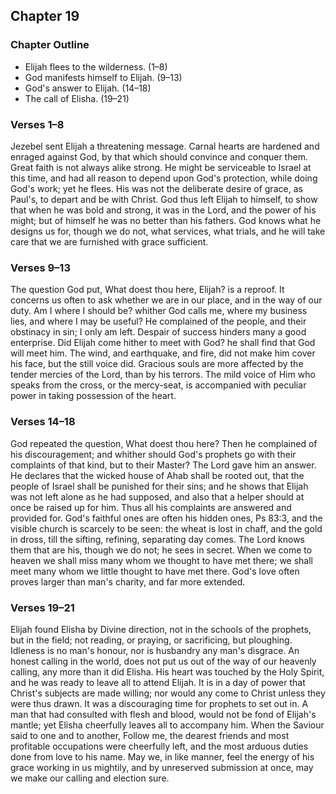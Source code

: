 ## Chapter 19

### Chapter Outline

- Elijah flees to the wilderness. (1–8)
- God manifests himself to Elijah. (9–13)
- God's answer to Elijah. (14–18)
- The call of Elisha. (19–21)

### Verses 1–8

Jezebel sent Elijah a threatening message. Carnal hearts are hardened and enraged against God, by that which should convince and conquer them. Great faith is not always alike strong. He might be serviceable to Israel at this time, and had all reason to depend upon God's protection, while doing God's work; yet he flees. His was not the deliberate desire of grace, as Paul's, to depart and be with Christ. God thus left Elijah to himself, to show that when he was bold and strong, it was in the Lord, and the power of his might; but of himself he was no better than his fathers. God knows what he designs us for, though we do not, what services, what trials, and he will take care that we are furnished with grace sufficient.

### Verses 9–13

The question God put, What doest thou here, Elijah? is a reproof. It concerns us often to ask whether we are in our place, and in the way of our duty. Am I where I should be? whither God calls me, where my business lies, and where I may be useful? He complained of the people, and their obstinacy in sin; I only am left. Despair of success hinders many a good enterprise. Did Elijah come hither to meet with God? he shall find that God will meet him. The wind, and earthquake, and fire, did not make him cover his face, but the still voice did. Gracious souls are more affected by the tender mercies of the Lord, than by his terrors. The mild voice of Him who speaks from the cross, or the mercy-seat, is accompanied with peculiar power in taking possession of the heart.

### Verses 14–18

God repeated the question, What doest thou here? Then he complained of his discouragement; and whither should God's prophets go with their complaints of that kind, but to their Master? The Lord gave him an answer. He declares that the wicked house of Ahab shall be rooted out, that the people of Israel shall be punished for their sins; and he shows that Elijah was not left alone as he had supposed, and also that a helper should at once be raised up for him. Thus all his complaints are answered and provided for. God's faithful ones are often his hidden ones, Ps 83:3, and the visible church is scarcely to be seen: the wheat is lost in chaff, and the gold in dross, till the sifting, refining, separating day comes. The Lord knows them that are his, though we do not; he sees in secret. When we come to heaven we shall miss many whom we thought to have met there; we shall meet many whom we little thought to have met there. God's love often proves larger than man's charity, and far more extended.

### Verses 19–21

Elijah found Elisha by Divine direction, not in the schools of the prophets, but in the field; not reading, or praying, or sacrificing, but ploughing. Idleness is no man's honour, nor is husbandry any man's disgrace. An honest calling in the world, does not put us out of the way of our heavenly calling, any more than it did Elisha. His heart was touched by the Holy Spirit, and he was ready to leave all to attend Elijah. It is in a day of power that Christ's subjects are made willing; nor would any come to Christ unless they were thus drawn. It was a discouraging time for prophets to set out in. A man that had consulted with flesh and blood, would not be fond of Elijah's mantle; yet Elisha cheerfully leaves all to accompany him. When the Saviour said to one and to another, Follow me, the dearest friends and most profitable occupations were cheerfully left, and the most arduous duties done from love to his name. May we, in like manner, feel the energy of his grace working in us mightily, and by unreserved submission at once, may we make our calling and election sure.

